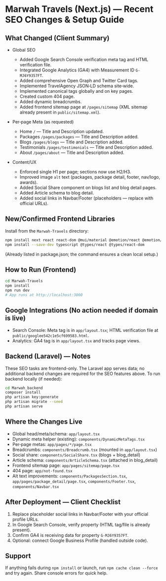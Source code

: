 # Marwah Travels (Next.js) — Recent SEO Changes & Setup Guide

## What Changed (Client Summary)

- Global SEO
  - Added Google Search Console verification meta tag and HTML verification file.
  - Integrated Google Analytics (GA4) with Measurement ID `G-MJ6Y9357FT`.
  - Added comprehensive Open Graph and Twitter Card tags.
  - Implemented TravelAgency JSON‑LD schema site‑wide.
  - Implemented canonical tags globally and on key pages.
  - Created custom 404 page.
  - Added dynamic breadcrumbs.
  - Added frontend sitemap page at `/pages/sitemap` (XML sitemap already present in `public/sitemap.xml`).

- Per‑page Meta (as requested)
  - Home `/` — Title and Description updated.
  - Packages `/pages/packages` — Title and Description added.
  - Blogs `/pages/blogs` — Title and Description added.
  - Testimonials `/pages/testimonials` — Title and Description added.
  - About `/pages/about` — Title and Description added.

- Content/UX
  - Enforced single H1 per page; sections now use H2/H3.
  - Improved image `alt` text (packages, package detail, footer, nav/logo, awards).
  - Added Social Share component on blogs list and blog detail pages.
  - Added Article schema to blog detail.
  - Added social links in Navbar/Footer (placeholders — replace with official URLs).

## New/Confirmed Frontend Libraries

Install from the `Marwah-Travels` directory:
```bash
npm install next react react-dom @mui/material @emotion/react @emotion/styled @mui/icons-material react-awesome-reveal react-fast-marquee react-player react-countup react-circular-progressbar
npm install --save-dev typescript @types/react @types/react-dom
```
(Already listed in package.json; the command ensures a clean local setup.)

## How to Run (Frontend)

```bash
cd Marwah-Travels
npm install
npm run dev
# App runs at http://localhost:3000
```

## Google Integrations (No action needed if domain is live)

- Search Console: Meta tag is in `app/layout.tsx`; HTML verification file at `public/googlee542c1e5cf699583.html`.
- Analytics: GA4 tag is in `app/layout.tsx` and tracks page views.

## Backend (Laravel) — Notes

These SEO tasks are frontend-only. The Laravel app serves data; no additional backend changes are required for the SEO features above. To run backend locally (if needed):
```bash
cd Marwah_backend
composer install
php artisan key:generate
php artisan migrate --seed
php artisan serve
```

## Where the Changes Live

- Global head/meta/schema: `app/layout.tsx`
- Dynamic meta helper (existing): `components/DynamicMetaTags.tsx`
- Per‑page metas: `app/pages/*/page.tsx`
- Breadcrumbs: `components/Breadcrumb.tsx` (mounted in `app/layout.tsx`)
- Social share: `components/SocialShare.tsx` (blogs + blog_detail)
- Article schema: `components/ArticleSchema.tsx` (attached in blog_detail)
- Frontend sitemap page: `app/pages/sitemap/page.tsx`
- 404 page: `app/not-found.tsx`
- Alt text improvements: `components/PackagesSection.tsx`, `app/pages/package_detail/page.tsx`, `components/Footer.tsx`, `components/Navbar.tsx`

## After Deployment — Client Checklist

1. Replace placeholder social links in Navbar/Footer with your official profile URLs.
2. In Google Search Console, verify property (HTML tag/file is already present).
3. Confirm GA4 is receiving data for property `G-MJ6Y9357FT`.
4. Optional: connect Google Business Profile (handled outside code).

## Support

If anything fails during `npm install` or launch, run `npm cache clean --force` and try again. Share console errors for quick help.
